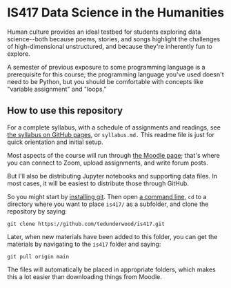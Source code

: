 IS417 Data Science in the Humanities
====================================

Human culture provides an ideal testbed for students exploring data science--both because poems, stories, and songs highlight the challenges of high-dimensional unstructured, and because they're inherently fun to explore.

A semester of previous exposure to some programming language is a prerequisite for this course; the programming language you've used doesn't need to be Python, but you should be comfortable with concepts like "variable assignment" and "loops."

How to use this repository
--------------------------

For a complete syllabus, with a schedule of assignments and readings, see [the syllabus on GitHub pages,](https://tedunderwood.github.io/is417/) or ```syllabus.md.``` This readme file is just for quick orientation and initial setup.

Most aspects of the course will run through [the Moodle page](learn.illinois.edu); that's where you can connect to Zoom, upload assignments, and write forum posts.

But I'll also be distributing Jupyter notebooks and supporting data files. In most cases, it will be easiest to distribute those through GitHub.

So you might start by [installing git](https://git-scm.com/book/en/v2/Getting-Started-Installing-Git). Then open [a command line,](https://melaniewalsh.github.io/Intro-Cultural-Analytics/features/Command-Line/The-Command-Line.html) ```cd``` to a directory where you want to place ```is417/``` as a subfolder, and clone the repository by saying:

    git clone https://github.com/tedunderwood/is417.git

Later, when new materials have been added to this folder, you can get the materials by navigating to the ```is417``` folder and saying:

    git pull origin main

The files will automatically be placed in appropriate folders, which makes this a lot easier than downloading things from Moodle.






